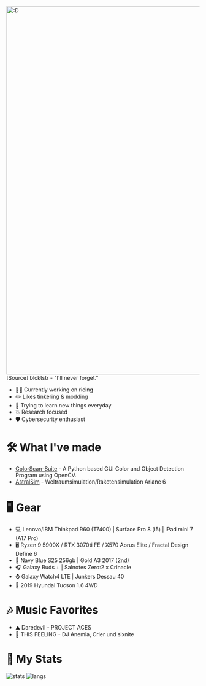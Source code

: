 <img src="https://i.redd.it/f4kfjhosnu991.gif" alt=":D" style="width: 100vw;" />
[Source] blcktstr -  "I'll never forget."

+ 👨‍💻 Currently working on ricing
+ ✏️ Likes tinkering & modding
+ 🔭 Trying to learn new things everyday
+ 💥 Research focused
+ 🛡️ Cybersecurity enthusiast

# 🛠️ What I've made
- [ColorScan-Suite](https://github.com/CROXY04/ColorScan-Suite) - A Python based  GUI Color and Object Detection Program using OpenCV.
- [AstralSim](https://github.com/CROXY04/AstralSim) - Weltraumsimulation/Raketensimulation Ariane 6

# 🖥️ Gear
+ 💻 Lenovo/IBM Thinkpad R60 (T7400) | Surface Pro 8 (i5) | iPad mini 7 (A17 Pro)
+ 🖥️ Ryzen 9 5900X / RTX 3070ti FE / X570 Aorus Elite / Fractal Design Define 6
+ 📱 Navy Blue S25 256gb | Gold A3 2017 (2nd)
+ 🎧 Galaxy Buds + | Salnotes Zero:2 x Crinacle
+ ⌚ Galaxy Watch4 LTE | Junkers Dessau 40
+ 🚗 2019 Hyundai Tucson 1.6 4WD

# 🎶 Music Favorites
+ ⛰️ Daredevil - PROJECT ACES
+ 🌙 THIS FEELING - DJ Anemia, Crier und sixnite

# 📜 My Stats
![stats](https://github-readme-stats.vercel.app/api/?username=CROXY04&theme=github_dark&show_icons=true&count_private=true&include_all_commits=true)
![langs](https://github-readme-stats.vercel.app/api/top-langs/?username=CROXY04&layout=compact&hide=html&theme=github_dark&langs_count=8)

<!--
**CROXY04/CROXY04** is a ✨ _special_ ✨ repository because its `README.md` (this file) appears on your GitHub profile.

Here are some ideas to get you started:

- 🔭 I’m currently working on ...
- 🌱 I’m currently learning ...
- 👯 I’m looking to collaborate on ...
- 🤔 I’m looking for help with ...
- 💬 Ask me about ...
- 📫 How to reach me: ...
- 😄 Pronouns: ...
- ⚡ Fun fact: ...
-->
